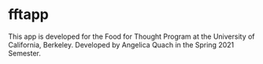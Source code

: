 # fftapp

This app is developed for the Food for Thought Program at the University of California, Berkeley.
Developed by Angelica Quach in the Spring 2021 Semester.
